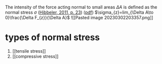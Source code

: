 The intensity of the force acting normal to small areas $\Delta A$ is defined as the normal stress $\sigma$ ([Hibbeler, 2011, p. 23](zotero://select/library/items/XW832UJH)) ([pdf](zotero://open-pdf/library/items/5Q89FKQF?page=42&annotation=PHXMG2PN))
$\sigma_{z}=lim_{\Delta A\to 0}\frac{\Delta F_{z}}{\Delta A}$ 
![[Pasted image 20230302203357.png]]


# types of normal stress 
1.  [[tensile stress]]
2.  [[compressive stress]] 